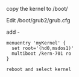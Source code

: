 copy the kernel to /boot/

Edit /boot/grub2/grub.cfg

add -

```
menuentry 'myKernel' {
  set root='(hd0,msdos1)'
  multiboot /kern-701 ro
}

reboot and select kernel

